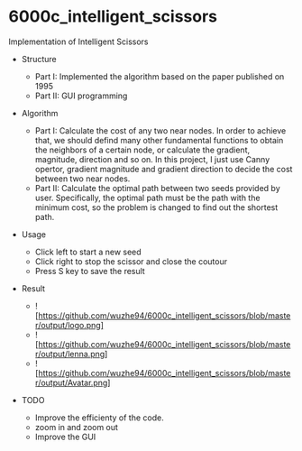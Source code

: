 # 6000c_intelligent_scissors
Implementation of Intelligent Scissors

- Structure
  - Part I: Implemented the algorithm based on the paper published on 1995
  - Part II: GUI programming

- Algorithm
  - Part I: Calculate the cost of any two near nodes. In order to achieve that, we should defind many other fundamental functions to obtain the neighbors of a certain node, or calculate the gradient, magnitude, direction and so on. In this project, I just use Canny opertor, gradient magnitude and gradient direction to decide the cost between two near nodes.
  - Part II: Calculate the optimal path between two seeds provided by user. Specifically, the optimal path must be the path with the minimum cost, so the problem is changed to find out the shortest path.

- Usage
  - Click left to start a new seed
  - Click right to stop the scissor and close the coutour
  - Press S key to save the result

- Result
  - ![https://github.com/wuzhe94/6000c_intelligent_scissors/blob/master/output/logo.png]
  - ![https://github.com/wuzhe94/6000c_intelligent_scissors/blob/master/output/lenna.png]
  - ![https://github.com/wuzhe94/6000c_intelligent_scissors/blob/master/output/Avatar.png]

- TODO
  - Improve the efficienty of the code.
  - zoom in and zoom out
  - Improve the GUI
